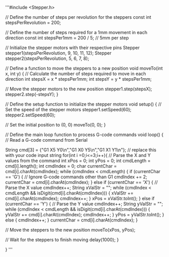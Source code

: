 '''#include <Stepper.h>

// Define the number of steps per revolution for the steppers
const int stepsPerRevolution = 200;

// Define the number of steps required for a 1mm movement in each direction
const int stepsPer1mm = 200 / 5; // 5mm per step

// Initialize the stepper motors with their respective pins
Stepper stepper1(stepsPerRevolution, 9, 10, 11, 12);
Stepper stepper2(stepsPerRevolution, 5, 6, 7, 8);

// Define a function to move the steppers to a new position
void moveTo(int x, int y) {
  // Calculate the number of steps required to move in each direction
  int stepsX = x * stepsPer1mm;
  int stepsY = y * stepsPer1mm;

  // Move the stepper motors to the new position
  stepper1.step(stepsX);
  stepper2.step(-stepsY);
}

// Define the setup function to initialize the stepper motors
void setup() {
  // Set the speed of the stepper motors
  stepper1.setSpeed(60);
  stepper2.setSpeed(60);

  // Set the initial position to (0, 0)
  moveTo(0, 0);
}

// Define the main loop function to process G-code commands
void loop() {
  // Read a G-code command from Serial
  
  String cmd[3] = {"G1 X5 Y0\n","G1 X0 Y5\n","G1 X1 Y1\n"}; // replace this with your code input string
for(int i =0;i<=3;i++){
  // Parse the X and Y values from the command
  int xPos = 0;
  int yPos = 0;
  int cmdLength = cmd[i].length();
  int cmdIndex = 0;
  char currentChar = cmd[i].charAt(cmdIndex);
  while (cmdIndex < cmdLength) {
    if (currentChar == 'G') {
      // Ignore G-code commands other than G1
      cmdIndex += 2;
      currentChar = cmd[i].charAt(cmdIndex);
    } else if (currentChar == 'X') {
      // Parse the X value
      cmdIndex++;
      String xValStr = "";
      while (cmdIndex < cmdLength && isDigit(cmd[i].charAt(cmdIndex))) {
        xValStr += cmd[i].charAt(cmdIndex);
        cmdIndex++;
      }
      xPos = xValStr.toInt();
    } else if (currentChar == 'Y') {
      // Parse the Y value
      cmdIndex++;
      String yValStr = "";
      while (cmdIndex < cmdLength && isDigit(cmd[i].charAt(cmdIndex))) {
        yValStr += cmd[i].charAt(cmdIndex);
        cmdIndex++;
      }
      yPos = yValStr.toInt();
    } else {
      cmdIndex++;
    }
    currentChar = cmd[i].charAt(cmdIndex);
  }

  // Move the steppers to the new position
  moveTo(xPos, yPos);

  // Wait for the steppers to finish moving
  delay(1000);
}

}
'''
